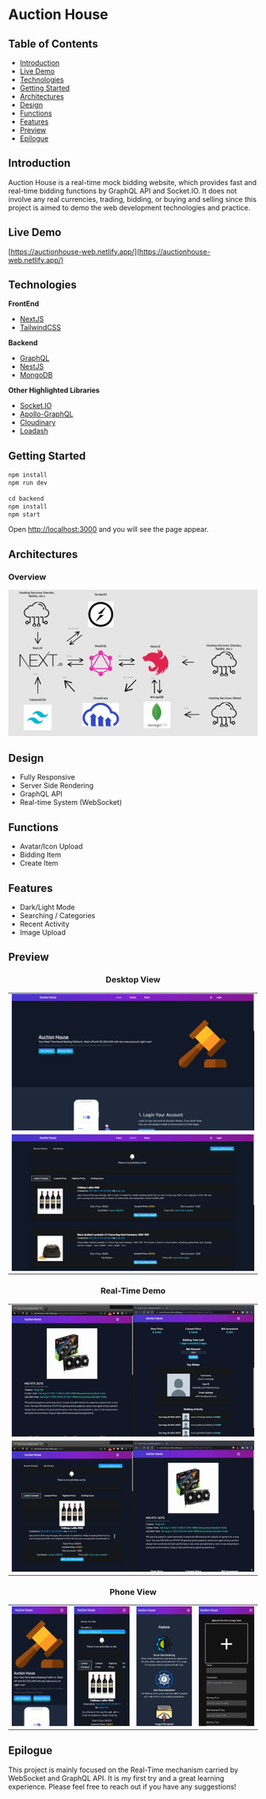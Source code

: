 # Auction House

## Table of Contents
* [Introduction](https://github.com/yenloned/AuctionHouse#introduction)
* [Live Demo](https://github.com/yenloned/AuctionHouse#live-demo)
* [Technologies](https://github.com/yenloned/AuctionHouse#technologies)
* [Getting Started](https://github.com/yenloned/AuctionHouse#getting-started)
* [Architectures](https://github.com/yenloned/AuctionHouse#architectures)
* [Design](https://github.com/yenloned/AuctionHouse#design)
* [Functions](https://github.com/yenloned/AuctionHouse#functions)
* [Features](https://github.com/yenloned/AuctionHouse#features)
* [Preview](https://github.com/yenloned/AuctionHouse#preview)
* [Epilogue](https://github.com/yenloned/AuctionHouse#epilogue)

## Introduction
Auction House is a real-time mock bidding website, which provides fast and real-time bidding functions by GraphQL API and Socket.IO. It does not involve any real currencies, trading, bidding, or buying and selling since this project is aimed to demo the web development technologies and practice.

## Live Demo
[https://auctionhouse-web.netlify.app/](https://auctionhouse-web.netlify.app/)

## Technologies
**FrontEnd**
* [NextJS](https://nextjs.org/)
* [TailwindCSS](https://tailwindcss.com/)

**Backend**
* [GraphQL](https://graphql.org/)
* [NestJS](https://nestjs.com/)
* [MongoDB](https://www.mongodb.com/)

**Other Highlighted Libraries**
* [Socket.IO](https://socket.io/)
* [Apollo-GraphQL](https://www.apollographql.com/)
* [Cloudinary](https://cloudinary.com/)
* [Loadash](https://lodash.com/)

## Getting Started
```node
npm install
npm run dev

cd backend
npm install
npm start
```

Open [http://localhost:3000](http://localhost:3000) and you will see the page appear.

## Architectures
### Overview
![OVERVIEW ARCHITECTURE](media/png/overview.png)

## Design
* Fully Responsive
* Server Side Rendering
* GraphQL API
* Real-time System (WebSocket)

## Functions
* Avatar/Icon Upload
* Bidding Item
* Create Item

## Features
* Dark/Light Mode
* Searching / Categories
* Recent Activity
* Image Upload

## Preview
### <p align="center">Desktop View</p>
||
|----------------------------------------|
|![DESKTOP PREVIEW](media/png/demo1.png)|
|![DESKTOP PREVIEW](media/png/demo2.png)|

### <p align="center">Real-Time Demo</p>
||
|----------------------------------------|
|![DESKTOP PREVIEW](media/gif/demo1.gif)|
|![DESKTOP PREVIEW](media/gif/demo2.gif)|

### <p align="center">Phone View</p>
| | | | |
|-------------------------------|-------------------------------|-------------------------------|-------------------------------|
|![](media/png/phone_demo1.png)|![](media/png/phone_demo2.png)|![](media/png/phone_demo3.png)|![](media/png/phone_demo4.png)|

## Epilogue
This project is mainly focused on the Real-Time mechanism carried by WebSocket and GraphQL API. It is my first try and a great learning experience. Please feel free to reach out if you have any suggestions!



